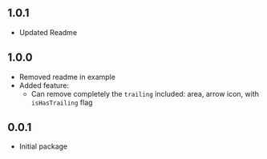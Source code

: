 ## 1.0.1

* Updated Readme

## 1.0.0

* Removed readme in example
* Added feature:
  - Can remove completely the `trailing` included: area, arrow icon, with `isHasTrailing` flag

## 0.0.1

* Initial package
